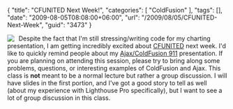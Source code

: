 {
	"title": "CFUNITED Next Week!",
	"categories": [
		"ColdFusion"
	],
	"tags": [],
	"date": "2009-08-05T08:08:00+06:00",
	"url": "/2009/08/05/CFUNITED-Next-Week",
	"guid": "3473"
}

<a href="http://cfunited.com"><img src="http://cfunited.com/2009/images/125x125_cfunited_09_speaker.gif" border="0" align="left" style="margin-right:10px" /></a> Despite the fact that I'm still stressing/writing code for my charting presentation, I am getting incredibly excited about <a href="http://www.cfunited.com">CFUNITED</a> next week. I'd like to quickly remind people about my <a href="http://cfunited.com/2009/topics/230">Ajax/ColdFusion 911</a> presentation. If you are planning on attending this session, please try to bring along some problems, questions, or interesting examples of ColdFusion and Ajax. This class is <b>not</b> meant to be a normal lecture but rather a group discussion. I will have slides in the first portion, and I've got a good story to tell as well (about my experience with Lighthouse Pro specifically), but I want to see a lot of group discussion in this class. 
<br clear="left">